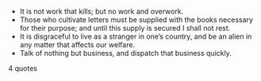  - It is not work that kills; but no work and overwork.
 - Those who cultivate letters must be supplied with the books necessary for their purpose; and until this supply is secured I shall not rest.
 - It is disgraceful to live as a stranger in one’s country, and be an alien in any matter that affects our welfare.
 - Talk of nothing but business, and dispatch that business quickly.

4 quotes